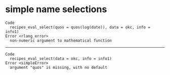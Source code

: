 # simple name selections

    Code
      recipes_eval_select(quos = quos(log(date)), data = okc, info = info1)
    Error <rlang_error>
      non-numeric argument to mathematical function

---

    Code
      recipes_eval_select(data = okc, info = info1)
    Error <simpleError>
      argument "quos" is missing, with no default

